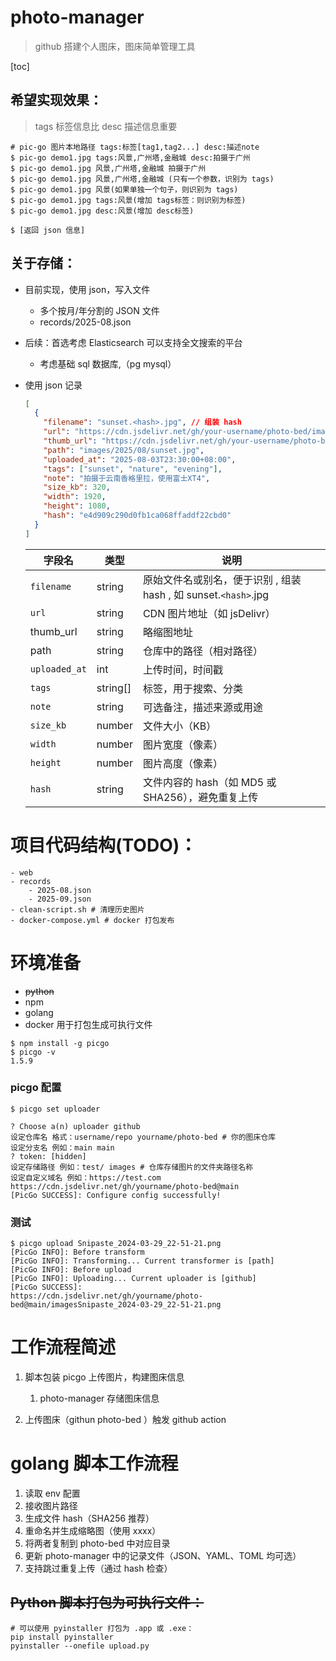 # photo-manager

> github 搭建个人图床，图床简单管理工具

[toc]

## 希望实现效果：

> tags 标签信息比 desc 描述信息重要

```shell
# pic-go 图片本地路径 tags:标签[tag1,tag2...] desc:描述note
$ pic-go demo1.jpg tags:风景,广州塔,金融城 desc:拍摄于广州
$ pic-go demo1.jpg 风景,广州塔,金融城 拍摄于广州
$ pic-go demo1.jpg 风景,广州塔,金融城 (只有一个参数，识别为 tags)
$ pic-go demo1.jpg 风景(如果单独一个句子，则识别为 tags)
$ pic-go demo1.jpg tags:风景(增加 tags标签：则识别为标签)
$ pic-go demo1.jpg desc:风景(增加 desc标签)

$ [返回 json 信息]

```

## 关于存储：

- 目前实现，使用 json，写入文件

  - 多个按月/年分割的 JSON 文件
  - records/2025-08.json

- 后续：首选考虑 Elasticsearch 可以支持全文搜索的平台

  - 考虑基础 sql 数据库,（pg mysql）

- 使用 json 记录

  ```json
  [
    {
      "filename": "sunset.<hash>.jpg", // 组装 hash
      "url": "https://cdn.jsdelivr.net/gh/your-username/photo-bed/images/2025/08/sunset.jpg",
      "thumb_url": "https://cdn.jsdelivr.net/gh/your-username/photo-bed/thumbs/2025/08/sunset.jpg",
      "path": "images/2025/08/sunset.jpg",
      "uploaded_at": "2025-08-03T23:30:00+08:00",
      "tags": ["sunset", "nature", "evening"],
      "note": "拍摄于云南香格里拉，使用富士XT4",
      "size_kb": 320,
      "width": 1920,
      "height": 1080,
      "hash": "e4d909c290d0fb1ca068ffaddf22cbd0"
    }
  ]
  ```

  | 字段名        | 类型     | 说明                                                            |
  | ------------- | -------- | --------------------------------------------------------------- |
  | `filename`    | string   | 原始文件名或别名，便于识别 , 组装 hash , 如 sunset.`<hash>`.jpg |
  | `url`         | string   | CDN 图片地址（如 jsDelivr）                                     |
  | thumb_url     | string   | 略缩图地址                                                      |
  | path          | string   | 仓库中的路径（相对路径）                                        |
  | `uploaded_at` | int      | 上传时间，时间戳                                                |
  | `tags`        | string[] | 标签，用于搜索、分类                                            |
  | `note`        | string   | 可选备注，描述来源或用途                                        |
  | `size_kb`     | number   | 文件大小（KB）                                                  |
  | `width`       | number   | 图片宽度（像素）                                                |
  | `height`      | number   | 图片高度（像素）                                                |
  | `hash`        | string   | 文件内容的 hash（如 MD5 或 SHA256），避免重复上传               |

# 项目代码结构(TODO)：

```shell
- web
- records
	- 2025-08.json
	- 2025-09.json
- clean-script.sh # 清理历史图片
- docker-compose.yml # docker 打包发布
```

# 环境准备

- ~~python~~
- npm
- golang
- docker 用于打包生成可执行文件

```shell
$ npm install -g picgo
$ picgo -v
1.5.9
```

### picgo 配置

```shell
$ picgo set uploader

? Choose a(n) uploader github
设定仓库名 格式：username/repo yourname/photo-bed # 你的图床仓库
设定分支名 例如：main main
? token: [hidden]
设定存储路径 例如：test/ images # 仓库存储图片的文件夹路径名称
设定自定义域名 例如：https://test.com https://cdn.jsdelivr.net/gh/yourname/photo-bed@main
[PicGo SUCCESS]: Configure config successfully!
```

### 测试

```shell
$ picgo upload Snipaste_2024-03-29_22-51-21.png
[PicGo INFO]: Before transform
[PicGo INFO]: Transforming... Current transformer is [path]
[PicGo INFO]: Before upload
[PicGo INFO]: Uploading... Current uploader is [github]
[PicGo SUCCESS]:
https://cdn.jsdelivr.net/gh/yourname/photo-bed@main/imagesSnipaste_2024-03-29_22-51-21.png
```

# 工作流程简述

1. 脚本包装 picgo 上传图片，构建图床信息

   1. photo-manager 存储图床信息

2. 上传图床（githun photo-bed ）触发 github action

# golang 脚本工作流程

1. 读取 env 配置
2. 接收图片路径
3. 生成文件 hash（SHA256 推荐）
4. 重命名并生成缩略图（使用 xxxx）
5. 将两者复制到 photo-bed 中对应目录
6. 更新 photo-manager 中的记录文件（JSON、YAML、TOML 均可选）
7. 支持跳过重复上传（通过 hash 检查）

## ~~Python 脚本打包为可执行文件：~~

```shell
# 可以使用 pyinstaller 打包为 .app 或 .exe：
pip install pyinstaller
pyinstaller --onefile upload.py

```
